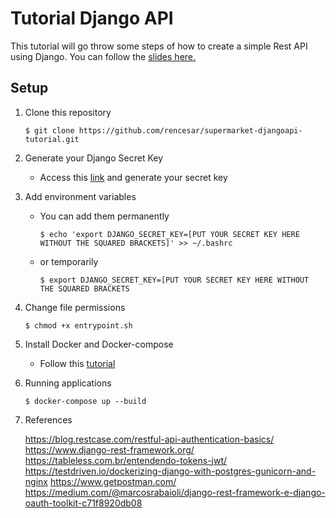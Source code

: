 # Tutorial Django API

This tutorial will go throw some steps of how to create a simple Rest API using Django. You can follow the [slides here.](https://rencesar.github.io/create-api-django-rest/)


## Setup

1. Clone this repository
    ```
    $ git clone https://github.com/rencesar/supermarket-djangoapi-tutorial.git
    ```
  
1. Generate your Django Secret Key
    * Access this [link](https://www.miniwebtool.com/django-secret-key-generator/) and generate your secret key

1. Add environment variables
    * You can add them permanently
        ```
        $ echo 'export DJANGO_SECRET_KEY=[PUT YOUR SECRET KEY HERE WITHOUT THE SQUARED BRACKETS]' >> ~/.bashrc
        ```

    * or temporarily
        ```
        $ export DJANGO_SECRET_KEY=[PUT YOUR SECRET KEY HERE WITHOUT THE SQUARED BRACKETS
        ```
1. Change file permissions
    ```
    $ chmod +x entrypoint.sh
    ```
1. Install Docker and Docker-compose
    * Follow this [tutorial](https://docs.docker.com/install/)
1. Running applications
    ```
    $ docker-compose up --build
    ```
1. References

    https://blog.restcase.com/restful-api-authentication-basics/
    https://www.django-rest-framework.org/
    https://tableless.com.br/entendendo-tokens-jwt/
    https://testdriven.io/dockerizing-django-with-postgres-gunicorn-and-nginx
    https://www.getpostman.com/
    https://medium.com/@marcosrabaioli/django-rest-framework-e-django-oauth-toolkit-c71f8920db08
